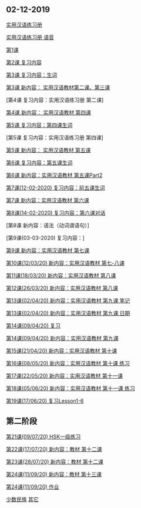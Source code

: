 ## 02-12-2019

[实用汉语练习册](https://dan3011.github.io/regular/Practical_Chinese_Workbook1.pdf)

[实用汉语练习册 语音](https://www.ximalaya.com/waiyu/24537229/)

[第1课](https://dan3011.github.io/regular/Lesson1_Alex.pdf)

[第2课 复习内容](https://dan3011.github.io/regular/Review1.pdf)

[第3课 复习内容：生词](https://dan3011.github.io/regular/Lesson2_newwords.pdf)

[第3课 新内容： 实用汉语教材第二课、第三课](https://dan3011.github.io/regular/hanyu.pdf)

[第4课 复习内容：实用汉语练习册 第二课]

[第4课 新内容： 实用汉语教材 第四课](https://dan3011.github.io/regular/hanyu_4and5.pdf)

[第5课 复习内容：第四课生词](https://dan3011.github.io/regular/Lesson4_newwords.pdf)

[第5课 复习内容：实用汉语练习册 第四课]

[第5课 新内容： 实用汉语教材 第五课](https://dan3011.github.io/regular/hanyu_4and5.pdf)

[第6课 复习内容：第五课生词](https://dan3011.github.io/regular/Lesson5_newwords.pdf)

[第6课 新内容：实用汉语教材 第五课Part2](https://dan3011.github.io/regular/hanyu_4and5.pdf)

[第7课(12-02-2020) 复习内容：前五课生词](https://dan3011.github.io/regular/Review_6Lessons.pdf)

[第7课 新内容：实用汉语教材 第六课](https://dan3011.github.io/regular/hanyu_6.pdf)

[第8课(14-02-2020) 复习内容：第六课对话](https://dan3011.github.io/regular/Lesson6_newwords.pdf)

[第8课 新内容：语法（动词谓语句）]

[第9课(03-03-2020) 复习内容：]

[第9课 新内容：实用汉语教材 第七课](https://dan3011.github.io/regular/Lesson7_Grammar.pdf)

[第10课(12/03/20) 新内容：实用汉语教材 第七-八课](https://dan3011.github.io/regular/Lesson120320.pdf)

[第11课(18/03/20) 新内容：实用汉语教材 第八课](https://dan3011.github.io/regular/Lesson180320.pdf)

[第12课(26/03/20) 新内容：实用汉语教材 第八课](https://dan3011.github.io/regular/Lesson12_260320.pdf)

[第13课(02/04/20) 新内容：实用汉语教材 第九课 笔记](https://dan3011.github.io/regular/Lesson13_020420.pdf)

[第13课(02/04/20) 新内容：实用汉语教材 第九课 日期](https://dan3011.github.io/regular/Lesson13_Date.pdf)

[第14课(09/04/20) 复习](https://dan3011.github.io/regular/Exercise_L8-9_Answer.pdf)

[第14课(09/04/20) 新内容：实用汉语教材 第九课](https://dan3011.github.io/regular/Lesson14_090420.pdf)

[第15课(21/04/20) 新内容：实用汉语教材 第十课](https://dan3011.github.io/regular/Lesson15_210420_withnotes.pdf) 

[第16课(08/05/20) 新内容：实用汉语教材 第十课 练习](https://dan3011.github.io/regular/Lesson16_080520_withnotes.pdf) 

[第17课(22/05/20) 新内容：实用汉语教材 第十一课](https://dan3011.github.io/regular/Lesson17&18_withnotes.pdf) 

[第18课(05/06/20) 新内容：实用汉语教材 第十一课 练习](https://dan3011.github.io/regular/Lesson17&18_withnotes.pdf) 

[第19课(17/06/20) 复习Lesson1-6](https://dan3011.github.io/regular/Lesson19_ReviewLesson1-6.pdf) 

## 第二阶段

[第21课(09/07/20) HSK一级练习](https://dan3011.github.io/regular/Lesson21_HSK1.pdf) 

[第22课(17/07/20) 新内容：教材 第十二课](https://dan3011.github.io/regular/Lesson22_170720_withnotes.pdf) 

[第23课(28/07/20) 新内容：教材 第十二课](https://dan3011.github.io/regular/Lesson23_280720_withnotes.pdf) 

[第24课(11/09/20) 新内容：教材 第十三课](https://dan3011.github.io/regular/Lesson24_110920.pdf) 

[第24课(11/09/20) 作业](https://dan3011.github.io/regular/Homework.pdf) 



[少数民族](https://www.chinahighlights.com/travelguide/nationality/)
[其它](https://dan3011.github.io/adults)

